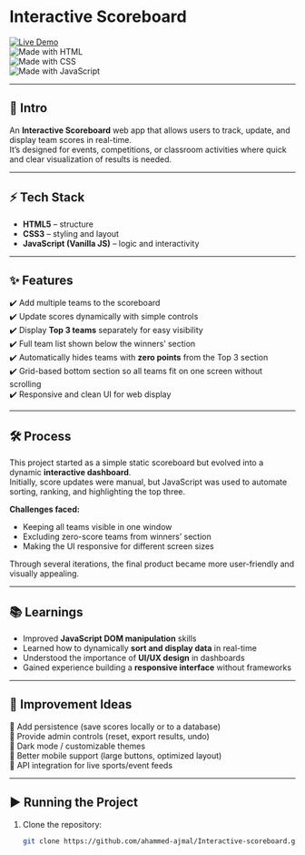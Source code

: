 # Interactive Scoreboard  

[![Live Demo](https://img.shields.io/badge/Live-Demo-brightgreen?style=for-the-badge&logo=github)](https://ahammed-ajmal.github.io/Interactive-scoreboard/)  
![Made with HTML](https://img.shields.io/badge/HTML-5-orange?style=for-the-badge&logo=html5)  
![Made with CSS](https://img.shields.io/badge/CSS-3-blue?style=for-the-badge&logo=css3)  
![Made with JavaScript](https://img.shields.io/badge/JavaScript-ES6-yellow?style=for-the-badge&logo=javascript)  

---

## 📌 Intro  
An **Interactive Scoreboard** web app that allows users to track, update, and display team scores in real-time.  
It’s designed for events, competitions, or classroom activities where quick and clear visualization of results is needed.  

---

## ⚡ Tech Stack  
- **HTML5** – structure  
- **CSS3** – styling and layout  
- **JavaScript (Vanilla JS)** – logic and interactivity  

---

## ✨ Features  
✔️ Add multiple teams to the scoreboard  
✔️ Update scores dynamically with simple controls  
✔️ Display **Top 3 teams** separately for easy visibility  
✔️ Full team list shown below the winners’ section  
✔️ Automatically hides teams with **zero points** from the Top 3 section  
✔️ Grid-based bottom section so all teams fit on one screen without scrolling  
✔️ Responsive and clean UI for web display  

---

## 🛠 Process  
This project started as a simple static scoreboard but evolved into a dynamic **interactive dashboard**.  
Initially, score updates were manual, but JavaScript was used to automate sorting, ranking, and highlighting the top three.  

**Challenges faced:**  
- Keeping all teams visible in one window  
- Excluding zero-score teams from winners’ section  
- Making the UI responsive for different screen sizes  

Through several iterations, the final product became more user-friendly and visually appealing.  

---

## 📚 Learnings  
- Improved **JavaScript DOM manipulation** skills  
- Learned how to dynamically **sort and display data** in real-time  
- Understood the importance of **UI/UX design** in dashboards  
- Gained experience building a **responsive interface** without frameworks  

---

## 🚀 Improvement Ideas  
🔹 Add persistence (save scores locally or to a database)  
🔹 Provide admin controls (reset, export results, undo)  
🔹 Dark mode / customizable themes  
🔹 Better mobile support (large buttons, optimized layout)  
🔹 API integration for live sports/event feeds  

---

## ▶️ Running the Project  

1. Clone the repository:  
   ```bash
   git clone https://github.com/ahammed-ajmal/Interactive-scoreboard.git
